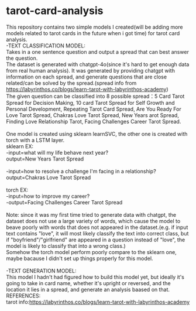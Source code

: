# tarot-card-analysis
This repository contains two simple models I created(will be adding more models related to tarot cards in the future when i got time) for tarot card analysis.<br>
-TEXT CLASSIFICATION MODEL:<br> Takes in a one sentence question and output a spread that can best answer the question.<br>
The dataset is generated with chatgpt-4o(since it's hard to get enough data from real human analysis). It was generated by providing chatgpt with information on each spread, and generate questions that are close related/can be solved by the spread.(spread info from https://labyrinthos.co/blogs/learn-tarot-with-labyrinthos-academy) <br>
The given question can be classified into 8 possible spread：5 Card Tarot Spread for Decision Making, 10 card Tarot Spread for Self Growth and Personal Development, Repeating Tarot Card Spread, Are You Ready For Love Tarot Spread, Chakras Love Tarot Spread, New Years arot Spread, Finding Love Relationship Tarot, Facing Challenges Career Tarot Spread.<br>
<br>
One model is created using sklearn learnSVC, the other one is created with torch with a LSTM layer.<br>
sklearn EX: <br>
-input=what will my life behave next year?<br>
output=New Years Tarot Spread<br>
<br>
-input=how to resolve a challenge I'm facing in a relationship?<br>
output=Chakras Love Tarot Spread<br>
<br>
torch EX:<br>
-input=how to improve my career?<br>
-output=Facing Challenges Career Tarot Spread<br>
<br>
Note: since it was my first time tried to generate data with chatgpt, the dataset does not use a large variety of words, which cause the model to beave poorly with words that does not appeared in the dataset.(e.g. if input text contains "love", it will most likely classify the text into correct class, but if "boyfriend"/"girlfriend" are appeared in a question instead of "love", the model is likely to classify that into a wrong class.)<br>
Somehow the torch model perform poorly compare to the sklearn one, maybe bacause I didn't set up things properly for this model.
<br>
<br>
-TEXT GENERATION MODEL:<br>
This model I hadn't had figured how to build this model yet, but ideally it's going to take in card name, whether it's upright or reversed, and the location it lies in a spread, and generate an analysis baased on that. 
<br>
REFERENCES:<br>
tarot info:https://labyrinthos.co/blogs/learn-tarot-with-labyrinthos-academy
